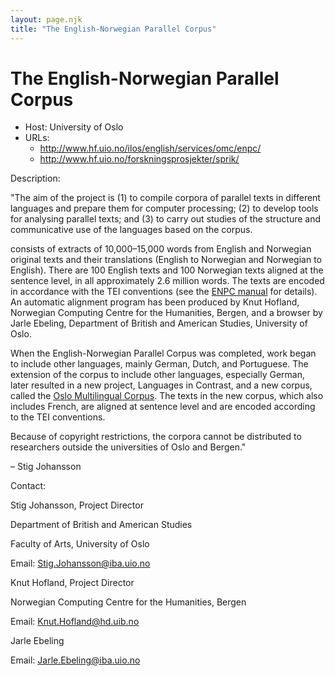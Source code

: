 ```yaml
---
layout: page.njk
title: "The English-Norwegian Parallel Corpus"
---
```

# The English-Norwegian Parallel Corpus








* Host: University of Oslo
* URLs:
	+ <http://www.hf.uio.no/ilos/english/services/omc/enpc/>
	+ <http://www.hf.uio.no/forskningsprosjekter/sprik/>



Description:


"The aim of the project is (1) to compile corpora of parallel texts in different languages
 and prepare them for computer processing; (2) to develop tools for analysing parallel
 texts; and (3) to carry out studies of the structure and communicative use of the
 languages based on the corpus.


 consists of extracts of 10,000–15,000 words from English and Norwegian original texts
 and their translations (English to Norwegian and Norwegian to English). There are
 100 English texts and 100 Norwegian texts aligned at the sentence level, in all approximately
 2.6 million words. The texts are encoded in accordance with the TEI conventions (see
 the [ENPC manual](http://www.hf.uio.no/ilos/forskning/forskningsprosjekter/enpc/ENPCmanual.html) for details). An automatic alignment program has been produced by Knut Hofland, Norwegian
 Computing Centre for the Humanities, Bergen, and a browser by Jarle Ebeling, Department
 of British and American Studies, University of Oslo.


When the English-Norwegian Parallel Corpus was completed, work began to include other
 languages, mainly German, Dutch, and Portuguese. The extension of the corpus to include
 other languages, especially German, later resulted in a new project, Languages in
 Contrast, and a new corpus, called the [Oslo Multilingual Corpus](/Activities/Projects/os01.xml). The texts in the new corpus, which also includes French, are aligned at sentence
 level and are encoded according to the TEI conventions.


Because of copyright restrictions, the corpora cannot be distributed to researchers
 outside the universities of Oslo and Bergen."


– Stig Johansson



Contact:
 



Stig Johansson, Project Director


Department of British and American Studies


Faculty of Arts, University of Oslo


Email: [Stig.Johansson@iba.uio.no](mailto:Stig.Johansson@iba.uio.no)




Knut Hofland, Project Director


Norwegian Computing Centre for the Humanities, Bergen


Email: [Knut.Hofland@hd.uib.no](mailto:Knut.Hofland@hb.uib.no)




Jarle Ebeling


Email: [Jarle.Ebeling@iba.uio.no](mailto:Jarle.Ebeling@iba.uio.no)





